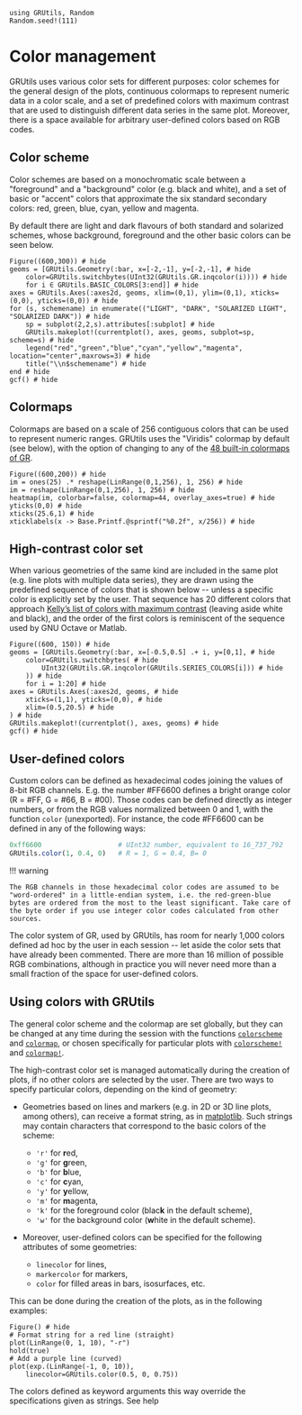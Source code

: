 ```@setup colors
using GRUtils, Random
Random.seed!(111)
```
# Color management

GRUtils uses various color sets for different purposes:
color schemes for the general design of the plots, continuous colormaps to represent numeric data in a color scale, and a set of predefined colors with maximum contrast that are used to distinguish different data series in the same plot. Moreover, there is a space available for arbitrary user-defined colors based on RGB codes.

## Color scheme

Color schemes are based on a monochromatic scale between a "foreground" and a "background" color (e.g. black and white), and a set of basic or "accent" colors that approximate the six standard secondary colors: red, green, blue, cyan, yellow and magenta.

By default there are light and dark flavours of both standard and solarized schemes, whose background, foreground and the other basic colors can be seen below.

```@example colors
Figure((600,300)) # hide
geoms = [GRUtils.Geometry(:bar, x=[-2,-1], y=[-2,-1], # hide
    color=GRUtils.switchbytes(UInt32(GRUtils.GR.inqcolor(i)))) # hide
    for i ∈ GRUtils.BASIC_COLORS[3:end]] # hide
axes = GRUtils.Axes(:axes2d, geoms, xlim=(0,1), ylim=(0,1), xticks=(0,0), yticks=(0,0)) # hide
for (s, schemename) in enumerate(("LIGHT", "DARK", "SOLARIZED LIGHT", "SOLARIZED DARK")) # hide
    sp = subplot(2,2,s).attributes[:subplot] # hide
    GRUtils.makeplot!(currentplot(), axes, geoms, subplot=sp, scheme=s) # hide
    legend("red","green","blue","cyan","yellow","magenta", location="center",maxrows=3) # hide
    title("\\n$schemename") # hide
end # hide
gcf() # hide
```

## Colormaps

Colormaps are based on a scale of 256 contiguous colors that can be used to represent numeric ranges. GRUtils uses the "Viridis" colormap by default (see below), with the option of changing to any of the [48 built-in colormaps of GR](https://gr-framework.org/colormaps.html).

```@example colors
Figure((600,200)) # hide
im = ones(25) .* reshape(LinRange(0,1,256), 1, 256) # hide
im = reshape(LinRange(0,1,256), 1, 256) # hide
heatmap(im, colorbar=false, colormap=44, overlay_axes=true) # hide
yticks(0,0) # hide
xticks(25.6,1) # hide
xticklabels(x -> Base.Printf.@sprintf("%0.2f", x/256)) # hide
```

## High-contrast color set

When various geometries of the same kind are included in the same plot (e.g. line plots with multiple data series), they are drawn using the predefined sequence of colors that is shown below -- unless a specific color is explicitly set by the user. That sequence has 20 different colors that approach [Kelly’s list of colors with maximum contrast](http://www.iscc-archive.org/pdf/PC54_1724_001.pdf) (leaving aside white and black), and the order of the first colors is reminiscent of the sequence used by GNU Octave or Matlab.

```@example colors
Figure((600, 150)) # hide
geoms = [GRUtils.Geometry(:bar, x=[-0.5,0.5] .+ i, y=[0,1], # hide
    color=GRUtils.switchbytes( # hide
        UInt32(GRUtils.GR.inqcolor(GRUtils.SERIES_COLORS[i])) # hide
    )) # hide
    for i = 1:20] # hide
axes = GRUtils.Axes(:axes2d, geoms, # hide
    xticks=(1,1), yticks=(0,0), # hide
    xlim=(0.5,20.5) # hide
) # hide
GRUtils.makeplot!(currentplot(), axes, geoms) # hide
gcf() # hide
```

## User-defined colors

Custom colors can be defined as hexadecimal codes joining the values of 8-bit RGB channels. E.g. the number \#FF6600 defines a bright orange color (R = \#FF, G = \#66, B = \#00). Those codes can be defined directly as integer numbers, or from the RGB values normalized between 0 and 1, with the function `color` (unexported). For instance, the code \#FF6600 can be defined in any of the following ways:

```julia
0xff6600                   # UInt32 number, equivalent to 16_737_792
GRUtils.color(1, 0.4, 0)   # R = 1, G = 0.4, B= 0
```

!!! warning

    The RGB channels in those hexadecimal color codes are assumed to be "word-ordered" in a little-endian system, i.e. the red-green-blue bytes are ordered from the most to the least significant. Take care of the byte order if you use integer color codes calculated from other sources.



The color system of GR, used by GRUtils, has room for nearly 1,000 colors defined ad hoc by the user in each session -- let aside the color sets that have already been commented. There are more than 16 million of possible RGB combinations, although in practice you will never need more than a small fraction of the space for user-defined colors.

## Using colors with GRUtils

The general color scheme and the colormap are set globally, but they can be changed at any time during the session with the functions [`colorscheme`](@ref) and [`colormap`](@ref), or chosen specifically for particular plots with [`colorscheme!`](@ref) and [`colormap!`](@ref).

The high-contrast color set is managed automatically during the creation of plots, if no other colors are selected by the user. There are two ways to specify particular colors, depending on the kind of geometry:

* Geometries based on lines and markers (e.g. in 2D or 3D line plots, among others), can receive a format string, as in [matplotlib](https://matplotlib.org/3.1.1/api/_as_gen/matplotlib.pyplot.plot.html). Such strings may contain characters that correspond to the basic colors of the scheme:

    * `'r'` for **r**ed,
    * `'g'` for **g**reen,
    * `'b'` for **b**lue,
    * `'c'` for **c**yan,
    * `'y'` for **y**ellow,
    * `'m'` for **m**agenta,
    * `'k'` for the foreground color (blac**k** in the default scheme),
    * `'w'` for the background color (**w**hite in the default scheme).
* Moreover, user-defined colors can be specified for the following attributes of some geometries:
    * `linecolor` for lines,
    * `markercolor` for markers,
    * `color` for filled areas in bars, isosurfaces, etc.

This can be done during the creation of the plots, as in the following examples:

```@example colors
Figure() # hide
# Format string for a red line (straight)
plot(LinRange(0, 1, 10), "-r")
hold(true)
# Add a purple line (curved)
plot(exp.(LinRange(-1, 0, 10)),
    linecolor=GRUtils.color(0.5, 0, 0.75))
```

The colors defined as keyword arguments this way override the specifications given as strings. See help
